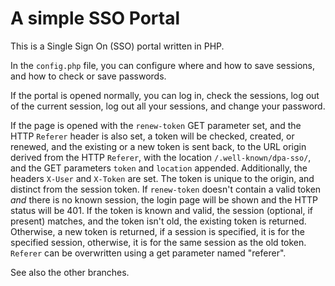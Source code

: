 # A simple SSO Portal

This is a Single Sign On (SSO) portal written in PHP.

In the `config.php` file, you can configure where and how to save sessions, and how to check or save passwords.

If the portal is opened normally, you can log in, check the sessions, log out of the current session, log out all your sessions,
and change your password.

If the page is opened with the `renew-token` GET parameter set, and the HTTP `Referer` header is also set,
a token will be checked, created, or renewed, and the existing or a new token is sent back, to the URL origin derived from the HTTP `Referer`,
with the location `/.well-known/dpa-sso/`, and the GET parameters `token` and `location` appended. Additionally, the headers `X-User` and `X-Token` are set.
The token is unique to the origin, and distinct from the session token. If `renew-token` doesn't contain a valid token *and* there is no known
session, the login page will be shown and the HTTP status will be 401. If the token is known and valid, the session (optional, if present)
matches, and the token isn't old, the existing token is returned. Otherwise, a new token is returned, if a session is specified, it is for the
specified session, otherwise, it is for the same session as the old token. `Referer` can be overwritten using a get parameter named "referer".

See also the other branches.
